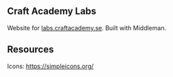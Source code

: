 ## Craft Academy Labs

Website for [labs.craftacademy.se](http://labs.craftacademy.se). Built with Middleman.

## Resources
Icons: https://simpleicons.org/

